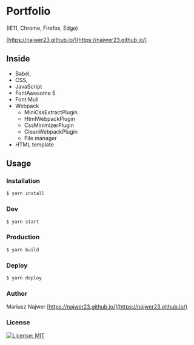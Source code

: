 # Portfolio
(IE11, Chrome, Firefox, Edge)

[https://najwer23.github.io/](https://najwer23.github.io/)

## Inside
- Babel, 
- CSS, 
- JavaScript
- FontAwesome 5
- Font Muli
- Webpack 
    - MiniCssExtractPlugin
    - HtmlWebpackPlugin
    - CssMinimizerPlugin
    - CleanWebpackPlugin
    - File manager
- HTML template

## Usage
### Installation
```sh
$ yarn install
```

### Dev
```sh
$ yarn start
```

### Production
```sh
$ yarn build
```

### Deploy
```sh
$ yarn deploy
```

### Author
Mariusz Najwer
[https://najwer23.github.io/](https://najwer23.github.io/)

### License
[![License: MIT](https://img.shields.io/badge/License-MIT-yellow.svg)](https://opensource.org/licenses/MIT)
